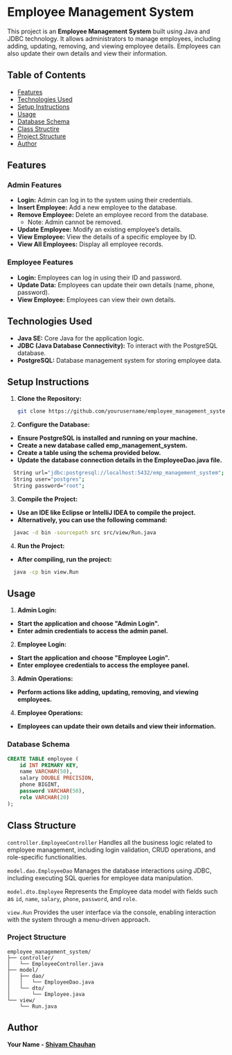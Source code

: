 # Employee Management System

This project is an **Employee Management System** built using Java and JDBC technology. It allows administrators to manage employees, including adding, updating, removing, and viewing employee details. Employees can also update their own details and view their information.

## Table of Contents

- [Features](#features)
- [Technologies Used](#technologies-used)
- [Setup Instructions](#setup-instructions)
- [Usage](#usage)
- [Database Schema](#database-schema)
- [Class Structire](#Class-Structure)
- [Project Structure](#Project-Structure)
- [Author](#author)


## Features

### Admin Features
- **Login:** Admin can log in to the system using their credentials.
- **Insert Employee:** Add a new employee to the database.
- **Remove Employee:** Delete an employee record from the database.
  - Note: Admin cannot be removed.
- **Update Employee:** Modify an existing employee’s details.
- **View Employee:** View the details of a specific employee by ID.
- **View All Employees:** Display all employee records.

### Employee Features
- **Login:** Employees can log in using their ID and password.
- **Update Data:** Employees can update their own details (name, phone, password).
- **View Employee:** Employees can view their own details.

## Technologies Used

- **Java SE:** Core Java for the application logic.
- **JDBC (Java Database Connectivity):** To interact with the PostgreSQL database.
- **PostgreSQL:** Database management system for storing employee data.

## Setup Instructions

1. **Clone the Repository:**
   ```bash
   git clone https://github.com/yourusername/employee_management_system.git

2. **Configure the Database:**

- **Ensure PostgreSQL is installed and running on your machine.**
- **Create a new database called emp_management_system.**
- **Create a table using the schema provided below.**
- **Update the database connection details in the EmployeeDao.java file.**
```bash
  String url="jdbc:postgresql://localhost:5432/emp_management_system";
  String user="postgres";
  String password="root";
```
3. **Compile the Project:**

- **Use an IDE like Eclipse or IntelliJ IDEA to compile the project.**
- **Alternatively, you can use the following command:**
```bash
  javac -d bin -sourcepath src src/view/Run.java
```
4. **Run the Project:**

- **After compiling, run the project:**
```bash
  java -cp bin view.Run
```
## Usage
1. **Admin Login:**

- **Start the application and choose "Admin Login".**
- **Enter admin credentials to access the admin panel.**

2. **Employee Login:**

- **Start the application and choose "Employee Login".**
- **Enter employee credentials to access the employee panel.**

3. **Admin Operations:**

- **Perform actions like adding, updating, removing, and viewing employees.**
  
4. **Employee Operations:**

- **Employees can update their own details and view their information.**
  
### Database Schema
```sql
CREATE TABLE employee (
    id INT PRIMARY KEY,
    name VARCHAR(50),
    salary DOUBLE PRECISION,
    phone BIGINT,
    password VARCHAR(50),
    role VARCHAR(20)
);
```
## Class Structure
`controller.EmployeeController`
Handles all the business logic related to employee management, including login validation, CRUD operations, and role-specific functionalities.

`model.dao.EmployeeDao`
Manages the database interactions using JDBC, including executing SQL queries for employee data manipulation.

`model.dto.Employee`
Represents the Employee data model with fields such as `id`, `name`, `salary`, `phone`, `password`, and `role`.

`view.Run`
Provides the user interface via the console, enabling interaction with the system through a menu-driven approach.

  
### Project Structure
```
employee_management_system/
├── controller/
│   └── EmployeeController.java
├── model/
│   ├── dao/
│   │   └── EmployeeDao.java
│   └── dto/
│       └── Employee.java
└── view/
    └── Run.java
```
## Author
**Your Name - [Shivam Chauhan](https://www.linkedin.com/in/chauhan21shivam)**
